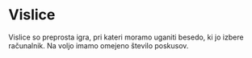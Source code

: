 # Vislice

Vislice so preprosta igra, pri kateri moramo uganiti besedo, ki jo izbere računalnik. Na voljo imamo omejeno število poskusov.